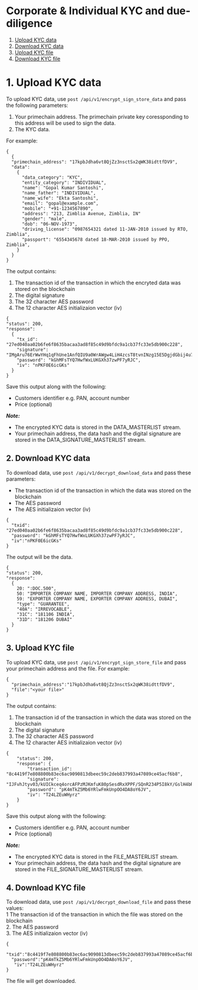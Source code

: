 # Corporate & Individual KYC and due-diligence

1. [Upload KYC data](#1-upload-kyc-data)
2. [Download KYC data](#2-download-kyc-data)
3. [Upload KYC file](#3-upload-kyc-file)
4. [Download KYC file](#4-download-kyc-file)

# 1. Upload KYC data

To upload KYC data, use `post /api/v1/encrypt_sign_store_data` and pass the following parameters:   
1. Your primechain address. The primechain private key coressponding to this address will be used to sign the data. 
2. The KYC data.

For example:
```
{
  {
  "primechain_address": "17kpbJdha6vt8QjZz3nsctSx2qWK38idttfDV9",
  "data": 
    {
      "data_category": "KYC",
      "entity_category": "INDIVIDUAL",
      "name": "Gopal Kumar Santoshi",
      "name_father": "INDIVIDUAL",
      "name_wife": "Ekta Santoshi",
      "email": "gopal@example.com",
      "mobile": "+91-1234567890",
      "address": "213, Zimblia Avenue, Zimblia, IN"
      "gender": "male",
      "dob": "06-NOV-1973",
      "driving_license": "0987654321 dated 11-JAN-2010 issued by RTO, Zimblia",
      "passport": "6554345678 dated 18-MAR-2010 issued by PPO, Zimblia",
    }
  }
}
```
The output contains:
1. The transaction id of the transaction in which the encryted data was stored on the blockchain
2. The digital signature 
3. The 32 character AES password
4. The 12 character AES initializaion vector (iv)
```
{
"status": 200,
"response": 
  {
    "tx_id": "27ed040aa02b6fe6f8635bacaa3ad8f85c49d9bfdc9a1cb37fc33e5db900c228",
    "signature": "IMgAru76ErWwYHq1qFhUne1AnfQIU9a0WrAWgw4LiH4zcsT8tvnINzg15E5DgjdGbij4u7jxyCHBXoDKhU/2JPk=",
    "password": "kGhMFsTYQ7HwfWxLUKGXh37zwPF7yRJC",
    "iv": "nPKF0E6icGKs"
  }
}
```
Save this output along with the following:
* Customers identifier e.g. PAN, account number
* Price (optional)

***Note:***
* The encrypted KYC data is stored in the DATA_MASTERLIST stream.   
* Your primechain address, the data hash and the digital signature are stored in the DATA_SIGNATURE_MASTERLIST stream.

## 2. Download KYC data
To download data, use `post /api/v1/decrypt_download_data` and pass these parameters:
* The transaction id of the transaction in which the data was stored on the blockchain
* The AES password
* The AES initializaion vector (iv)
```
{
  "txid": "27ed040aa02b6fe6f8635bacaa3ad8f85c49d9bfdc9a1cb37fc33e5db900c228",
  "password": "kGhMFsTYQ7HwfWxLUKGXh37zwPF7yRJC",
  "iv":"nPKF0E6icGKs"
}
```
The output will be the data.
```
{
"status": 200,
"response": 
  {
    20: ":DOC.500",
    50: "IMPORTER COMPANY NAME, IMPORTER COMPANY ADDRESS, INDIA",
    59: "EXPORTER COMPANY NAME, EXPORTER COMPANY ADDRESS, DUBAI",
    "type": "GUARANTEE",
    "40A": "IRREVOCABLE",
    "31C": "181106 INDIA",
    "31D": "181206 DUBAI"
  }
}
```


## 3. Upload KYC file

To upload KYC data, use `post /api/v1/encrypt_sign_store_file` and pass your primechain address and the file. For example:
```
{
  "primechain_address":"17kpbJdha6vt8QjZz3nsctSx2qWK38idttfDV9",
  "file":"<your file>"
}
```
The output contains:
1. The transaction id of the transaction in which the data was stored on the blockchain
2. The digital signature
3. The 32 character AES password
4. The 12 character AES initializaion vector (iv)
```
{
    "status": 200,
    "response": {
        "transaction_id": "8c4419f7e808800b83ec6ac9090813dbeec59c2deb837993a47089ce45acf6b8",
        "signature": "IJFvhJtyv03/kUICkceq4orcAFPzMJKmfuK80pSesdRxXPPF/SQnR234P5I8kY/GslH4bRgFE9mwkm5HhCPTfZk=",
        "password": "pK4mTkZ5Mb6YRlwFmkUnpOO4DA8oY6JV",
        "iv": "T24LZEuWHyrz"
    }
}
```
Save this output along with the following:
* Customers identifier e.g. PAN, account number
* Price (optional)

***Note:***
* The encrypted KYC data is stored in the FILE_MASTERLIST stream. 
* Your primechain address, the data hash and the digital signature are stored in the FILE_SIGNATURE_MASTERLIST stream.


## 4. Download KYC file
To download data, use `post /api/v1/decrypt_download_file` and pass these values:   
1 The transaction id of the transaction in which the file was stored on the blockchain   
2. The AES password   
3. The AES initializaion vector (iv)   
```
{
  "txid":"8c4419f7e808800b83ec6ac9090813dbeec59c2deb837993a47089ce45acf6b8",
  "password":"pK4mTkZ5Mb6YRlwFmkUnpOO4DA8oY6JV",
   "iv":"T24LZEuWHyrz"
}
```
The file will get downloaded.
